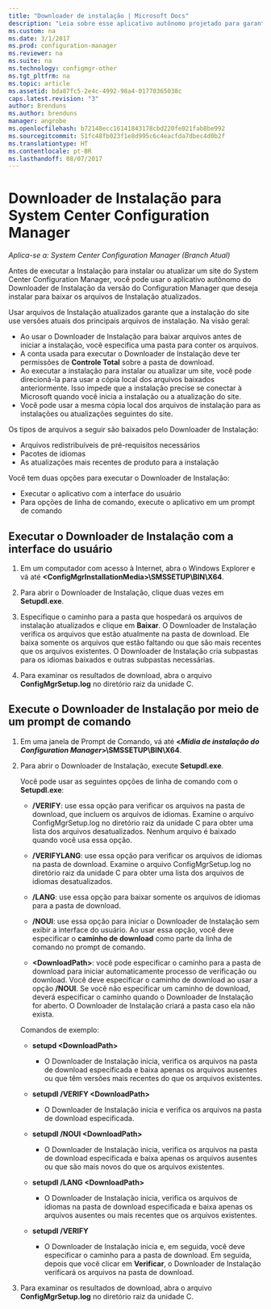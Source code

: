 ```yaml
---
title: "Downloader de instalação | Microsoft Docs"
description: "Leia sobre esse aplicativo autônomo projetado para garantir que a instalação do site use as versões atuais dos principais arquivos de instalação."
ms.custom: na
ms.date: 3/1/2017
ms.prod: configuration-manager
ms.reviewer: na
ms.suite: na
ms.technology: configmgr-other
ms.tgt_pltfrm: na
ms.topic: article
ms.assetid: bda87fc5-2e4c-4992-98a4-01770365038c
caps.latest.revision: "3"
author: Brenduns
ms.author: brenduns
manager: angrobe
ms.openlocfilehash: b72148ecc16141843178cbd220fe021fab8be992
ms.sourcegitcommit: 51fc48fb023f1e8d995c6c4eacfda7dbec4d0b2f
ms.translationtype: HT
ms.contentlocale: pt-BR
ms.lasthandoff: 08/07/2017
---
```

# <a name="setup-downloader-for-system-center-configuration-manager"></a>Downloader de Instalação para System Center Configuration Manager

*Aplica-se a: System Center Configuration Manager (Branch Atual)*

Antes de executar a Instalação para instalar ou atualizar um site do System Center Configuration Manager, você pode usar o aplicativo autônomo do Downloader de Instalação da versão do Configuration Manager que deseja instalar para baixar os arquivos de Instalação atualizados.  

Usar arquivos de Instalação atualizados garante que a instalação do site use versões atuais dos principais arquivos de instalação. Na visão geral:   
-   Ao usar o Downloader de Instalação para baixar arquivos antes de iniciar a instalação, você especifica uma pasta para conter os arquivos.  
-   A conta usada para executar o Downloader de Instalação deve ter permissões de **Controle Total** sobre a pasta de download.  
-   Ao executar a instalação para instalar ou atualizar um site, você pode direcioná-la para usar a cópia local dos arquivos baixados anteriormente. Isso impede que a instalação precise se conectar à Microsoft quando você inicia a instalação ou a atualização do site.  
-   Você pode usar a mesma cópia local dos arquivos de instalação para as instalações ou atualizações seguintes do site.  

Os tipos de arquivos a seguir são baixados pelo Downloader de Instalação:  
-   Arquivos redistribuíveis de pré-requisitos necessários  
-   Pacotes de idiomas  
-   As atualizações mais recentes de produto para a instalação  

Você tem duas opções para executar o Downloader de Instalação:
- Executar o aplicativo com a interface do usuário
- Para opções de linha de comando, execute o aplicativo em um prompt de comando


## <a name="run-setup-downloader-with-the-user-interface"></a>Executar o Downloader de Instalação com a interface do usuário  

1.  Em um computador com acesso à Internet, abra o Windows Explorer e vá até **&lt;ConfigMgrInstallationMedia\>\SMSSETUP\BIN\X64**.  

2.  Para abrir o Downloader de Instalação, clique duas vezes em **Setupdl.exe**.   

3. Especifique o caminho para a pasta que hospedará os arquivos de instalação atualizados e clique em **Baixar**. O Downloader de Instalação verifica os arquivos que estão atualmente na pasta de download. Ele baixa somente os arquivos que estão faltando ou que são mais recentes que os arquivos existentes. O Downloader de Instalação cria subpastas para os idiomas baixados e outras subpastas necessárias.  

4.  Para examinar os resultados de download, abra o arquivo **ConfigMgrSetup.log** no diretório raiz da unidade C.  

## <a name="run-setup-downloader-from-a-command-prompt"></a>Execute o Downloader de Instalação por meio de um prompt de comando  

1.  Em uma janela de Prompt de Comando, vá até **&lt;*Mídia de instalação do Configuration Manager*\>\SMSSETUP\BIN\X64**.   

2.  Para abrir o Downloader de Instalação, execute **Setupdl.exe**.

    Você pode usar as seguintes opções de linha de comando com o **Setupdl.exe**:   

    -   **/VERIFY**: use essa opção para verificar os arquivos na pasta de download, que incluem os arquivos de idiomas. Examine o arquivo ConfigMgrSetup.log no diretório raiz da unidade C para obter uma lista dos arquivos desatualizados. Nenhum arquivo é baixado quando você usa essa opção.  

    -   **/VERIFYLANG**: use essa opção para verificar os arquivos de idiomas na pasta de download. Examine o arquivo ConfigMgrSetup.log no diretório raiz da unidade C para obter uma lista dos arquivos de idiomas desatualizados.

    -   **/LANG**: use essa opção para baixar somente os arquivos de idiomas para a pasta de download.  

    -   **/NOUI**: use essa opção para iniciar o Downloader de Instalação sem exibir a interface do usuário. Ao usar essa opção, você deve especificar o **caminho de download** como parte da linha de comando no prompt de comando.  

    -   **&lt;DownloadPath\>**: você pode especificar o caminho para a pasta de download para iniciar automaticamente processo de verificação ou download. Você deve especificar o caminho de download ao usar a opção **/NOUI**. Se você não especificar um caminho de download, deverá especificar o caminho quando o Downloader de Instalação for aberto. O Downloader de Instalação criará a pasta caso ela não exista.  

    Comandos de exemplo:

    -   **setupd &lt;DownloadPath\>**  

        -   O Downloader de Instalação inicia, verifica os arquivos na pasta de download especificada e baixa apenas os arquivos ausentes ou que têm versões mais recentes do que os arquivos existentes.     

    -   **setupdl /VERIFY &lt;DownloadPath\>**  

        -   O Downloader de Instalação inicia e verifica os arquivos na pasta de download especificada.  

    -   **setupdl /NOUI &lt;DownloadPath\>**  

        -   O Downloader de Instalação inicia, verifica os arquivos na pasta de download especificada e baixa apenas os arquivos ausentes ou que são mais novos do que os arquivos existentes.  

    -   **setupdl /LANG &lt;DownloadPath\>**  

        -   O Downloader de Instalação inicia, verifica os arquivos de idiomas na pasta de download especificada e baixa apenas os arquivos ausentes ou mais recentes que os arquivos existentes.  

    -   **setupdl /VERIFY**  

        -   O Downloader de Instalação inicia e, em seguida, você deve especificar o caminho para a pasta de download. Em seguida, depois que você clicar em **Verificar**, o Downloader de Instalação verificará os arquivos na pasta de download.  

3.  Para examinar os resultados de download, abra o arquivo **ConfigMgrSetup.log** no diretório raiz da unidade C.
